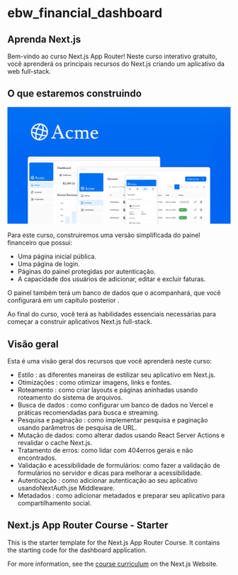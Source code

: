 # ebw_financial_dashboard

## Aprenda Next.js
Bem-vindo ao curso Next.js App Router! Neste curso interativo gratuito, você aprenderá os principais recursos do Next.js criando um aplicativo da web full-stack.

## O que estaremos construindo

![imagem do projeto](nextjs-dashboard/public/opengraph-image.png)

Para este curso, construiremos uma versão simplificada do painel financeiro que possui:

- Uma página inicial pública.
- Uma página de login.
- Páginas do painel protegidas por autenticação.
- A capacidade dos usuários de adicionar, editar e excluir faturas.   

O painel também terá um banco de dados que o acompanhará, que você configurará em um capítulo posterior .

Ao final do curso, você terá as habilidades essenciais necessárias para começar a construir aplicativos Next.js full-stack.

## Visão geral
Esta é uma visão geral dos recursos que você aprenderá neste curso:

- Estilo : as diferentes maneiras de estilizar seu aplicativo em Next.js.
- Otimizações : como otimizar imagens, links e fontes.
- Roteamento : como criar layouts e páginas aninhadas usando roteamento do sistema de arquivos.
- Busca de dados : como configurar um banco de dados no Vercel e práticas recomendadas para busca e streaming.
- Pesquisa e paginação : como implementar pesquisa e paginação usando parâmetros de pesquisa de URL.
- Mutação de dados: como alterar dados usando React Server Actions e revalidar o cache Next.js.
- Tratamento de erros: como lidar com 404erros gerais e não encontrados.
- Validação e acessibilidade de formulários: como fazer a validação de formulários no servidor e dicas para melhorar a acessibilidade.
- Autenticação : como adicionar autenticação ao seu aplicativo usandoNextAuth.jse Middleware.
- Metadados : como adicionar metadados e preparar seu aplicativo para compartilhamento social.

## Next.js App Router Course - Starter

This is the starter template for the Next.js App Router Course. It contains the starting code for the dashboard application.

For more information, see the [course curriculum](https://nextjs.org/learn) on the Next.js Website.
